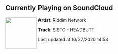## Currently Playing on SoundCloud

[<img align="left" width="100" src="https://i1.sndcdn.com/artworks-K0IuvRu6yEAc4gcu-rCt2GA-t50x50.jpg">](https://soundcloud.com/riddim-network/sisto-headbutt?in=riddim-network/sets/sisto-the-banished-ep)

**Artist**: Riddim Network 

**Track**: SISTO - HEADBUTT

Last updated at 10/27/2020 14:53
